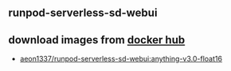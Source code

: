 runpod-serverless-sd-webui
---

## download images from [docker hub](https://hub.docker.com/repository/docker/aeon1337/runpod-serverless-sd-webui)
- [aeon1337/runpod-serverless-sd-webui:anything-v3.0-float16](https://hub.docker.com/layers/aeon1337/runpod-serverless-sd-webui/anything-v3.0-float16)